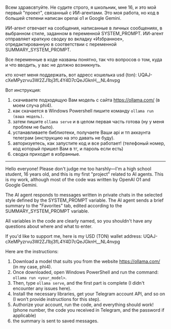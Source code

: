 Всем здравсвтуйте. Не судите строго, я школьник, мне 16, и это мой первый "проект", связанный с ИИ-агентами.
Это моя работа, но код в большей степени написан openai o1 и Google Gemini.

ИИ-агент отвечает на сообщения, написанные в личных сообщениях, в выбранном стиле, заданном в переменной SYSTEM_PROMPT.
ИИ-агент отправляет краткую сводку во вкладку «Избранное», отредактированную в соответствии с переменной SUMMARY_SYSTEM_PROMPT.

Все переменные в коде названы понятно, так что вопросов о том, куда и что вводить, у вас не должно возникнуть.

кто хочет меня поддержать, вот адресс кошелька usd (ton): UQAJ-cXeMPyzrvu3W2ZJ1bj3fL4Y4D7cQeJGknH__NL4nvpg

Вот инструкция:
1) скачиваете подходящую Вам модель с сайта https://ollama.com/ (в моем случа phi4).
2) как скачается в Windows Powershell пишите команду `ollama run (ваша модель)`.
3) затем пишите `ollama serve` и в целом первая часть готова (ну у меня проблем не было).
4) устанавливаете библиотеки, получаете Ваши api и тп аккаунта телеграм (инструкцию на это давать не буду).
5) авторизуетесь, как запустите код и все работает! (телефоный номер, код который пришел Вам в тг, и пароль если есть)
6) сводка приходит в избранные.

--------------------------------------------------------------------------------------------------------------------------------------------

Hello everyone! Please don't judge me too harshly—I'm a high school student, 16 years old, and this is my first "project" related to AI agents. 
This is my work, although most of the code was written by OpenAI O1 and Google Gemini.


The AI agent responds to messages written in private chats in the selected style defined by the SYSTEM_PROMPT variable.
The AI agent sends a brief summary to the "Favorites" tab, edited according to the SUMMARY_SYSTEM_PROMPT variable.

All variables in the code are clearly named, so you shouldn't have any questions about where and what to enter.

If you'd like to support me, here is my USD (TON) wallet address: UQAJ-cXeMPyzrvu3W2ZJ1bj3fL4Y4D7cQeJGknH__NL4nvpg

Here are the instructions:  
1. Download a model that suits you from the website https://ollama.com/ (in my case, phi4).  
2. Once downloaded, open Windows PowerShell and run the command: `ollama run <your_model>`.  
3. Then, type `ollama serve`, and the first part is complete (I didn't encounter any issues here).  
4. Install the necessary libraries, get your Telegram account API, and so on (I won’t provide instructions for this step).  
5. Authorize your account, run the code, and everything should work! (phone number, the code you received in Telegram, and the password if applicable)
6. the summary is sent to saved messages.
